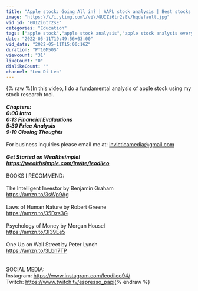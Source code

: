 ```yaml
---
title: "Apple stock: Going All in? | AAPL stock analysis | Best stocks to buy 2022"
image: "https:\/\/i.ytimg.com\/vi\/GUIZi6tr2sE\/hqdefault.jpg"
vid_id: "GUIZi6tr2sE"
categories: "Education"
tags: ["apple stock","apple stock analysis","apple stock analysis everything money"]
date: "2022-05-11T19:49:56+03:00"
vid_date: "2022-05-11T15:00:16Z"
duration: "PT10M50S"
viewcount: "31"
likeCount: "0"
dislikeCount: ""
channel: "Leo Di Leo"
---
```

{% raw %}In this video, I do a fundamental analysis of apple stock using my stock research tool. <br />*****<br />Chapters:<br />0:00 Intro<br />0:13 Financial Evaluations<br />5:30 Price Analysis<br />9:10 Closing Thoughts<br />*****<br />For business inquiries please email me at: invicticamedia@gmail.com<br />*****<br />Get Started on Wealthsimple!<br /><a rel="nofollow" target="blank" href="https://wealthsimple.com/invite/leodileo">https://wealthsimple.com/invite/leodileo</a><br />*****<br />BOOKS I RECOMMEND:<br /><br />The Intelligent Investor by Benjamin Graham<br /><a rel="nofollow" target="blank" href="https://amzn.to/3sWp9Ag">https://amzn.to/3sWp9Ag</a><br /><br />Laws of Human Nature by Robert Greene<br /><a rel="nofollow" target="blank" href="https://amzn.to/35Dzs3G">https://amzn.to/35Dzs3G</a><br /><br />Psychology of Money by Morgan Housel<br /><a rel="nofollow" target="blank" href="https://amzn.to/3I39Ee5">https://amzn.to/3I39Ee5</a><br /><br />One Up on Wall Street by Peter Lynch<br /><a rel="nofollow" target="blank" href="https://amzn.to/3Lbn7TP">https://amzn.to/3Lbn7TP</a><br /><br /><br />SOCIAL MEDIA:<br />Instagram: <a rel="nofollow" target="blank" href="https://www.instagram.com/leodileo94/">https://www.instagram.com/leodileo94/</a><br />Twitch: <a rel="nofollow" target="blank" href="https://www.twitch.tv/espresso_papi">https://www.twitch.tv/espresso_papi</a>{% endraw %}
